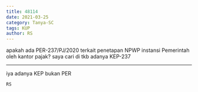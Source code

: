 ```yaml
---
title: 48114
date: 2021-03-25
category: Tanya-SC
tags: KUP
author: RS
---
```


apakah ada PER-237/PJ/2020 terkait penetapan NPWP instansi Pemerintah oleh kantor pajak? saya cari di tkb adanya KEP-237

---

iya adanya KEP bukan PER

`RS`

